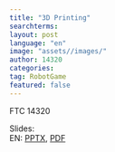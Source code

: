 ```yaml
---
title: "3D Printing"
searchterms:
layout: post
language: "en"
image: "assets//images/"
author: 14320
categories:
tag: RobotGame
featured: false
---
```

FTC 14320<br>

Slides:<br>
 EN: <a href="/translations/en-us/Robot/3DPrinting.pptx">PPTX</a>,
 <a href="/translations/en-us/Robot/3DPrinting.pdf">PDF</a><br>
